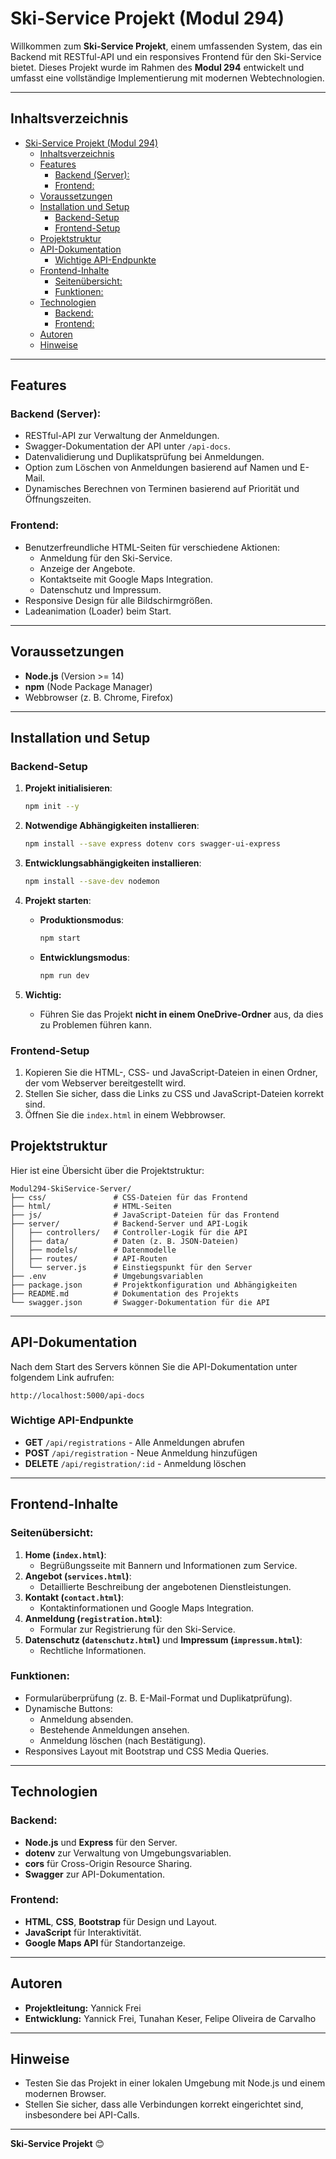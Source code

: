 # Ski-Service Projekt (Modul 294)

Willkommen zum **Ski-Service Projekt**, einem umfassenden System, das ein Backend mit RESTful-API und ein responsives Frontend für den Ski-Service bietet. Dieses Projekt wurde im Rahmen des **Modul 294** entwickelt und umfasst eine vollständige Implementierung mit modernen Webtechnologien.

---

## Inhaltsverzeichnis

- [Ski-Service Projekt (Modul 294)](#ski-service-projekt-modul-294)
  - [Inhaltsverzeichnis](#inhaltsverzeichnis)
  - [Features](#features)
    - [Backend (Server):](#backend-server)
    - [Frontend:](#frontend)
  - [Voraussetzungen](#voraussetzungen)
  - [Installation und Setup](#installation-und-setup)
    - [Backend-Setup](#backend-setup)
    - [Frontend-Setup](#frontend-setup)
  - [Projektstruktur](#projektstruktur)
  - [API-Dokumentation](#api-dokumentation)
    - [Wichtige API-Endpunkte](#wichtige-api-endpunkte)
  - [Frontend-Inhalte](#frontend-inhalte)
    - [Seitenübersicht:](#seitenübersicht)
    - [Funktionen:](#funktionen)
  - [Technologien](#technologien)
    - [Backend:](#backend)
    - [Frontend:](#frontend-1)
  - [Autoren](#autoren)
  - [Hinweise](#hinweise)

---

## Features

### Backend (Server):

- RESTful-API zur Verwaltung der Anmeldungen.
- Swagger-Dokumentation der API unter `/api-docs`.
- Datenvalidierung und Duplikatsprüfung bei Anmeldungen.
- Option zum Löschen von Anmeldungen basierend auf Namen und E-Mail.
- Dynamisches Berechnen von Terminen basierend auf Priorität und Öffnungszeiten.

### Frontend:

- Benutzerfreundliche HTML-Seiten für verschiedene Aktionen:
  - Anmeldung für den Ski-Service.
  - Anzeige der Angebote.
  - Kontaktseite mit Google Maps Integration.
  - Datenschutz und Impressum.
- Responsive Design für alle Bildschirmgrößen.
- Ladeanimation (Loader) beim Start.

---

## Voraussetzungen

- **Node.js** (Version >= 14)
- **npm** (Node Package Manager)
- Webbrowser (z. B. Chrome, Firefox)

---

## Installation und Setup

### Backend-Setup

1. **Projekt initialisieren**:

   ```bash
   npm init --y
   ```

2. **Notwendige Abhängigkeiten installieren**:

   ```bash
   npm install --save express dotenv cors swagger-ui-express
   ```

3. **Entwicklungsabhängigkeiten installieren**:

   ```bash
   npm install --save-dev nodemon
   ```

4. **Projekt starten**:

   - **Produktionsmodus**:
     ```bash
     npm start
     ```
   - **Entwicklungsmodus**:
     ```bash
     npm run dev
     ```

5. **Wichtig:**

   - Führen Sie das Projekt **nicht in einem OneDrive-Ordner** aus, da dies zu Problemen führen kann.

### Frontend-Setup

1. Kopieren Sie die HTML-, CSS- und JavaScript-Dateien in einen Ordner, der vom Webserver bereitgestellt wird.
2. Stellen Sie sicher, dass die Links zu CSS und JavaScript-Dateien korrekt sind.
3. Öffnen Sie die `index.html` in einem Webbrowser.


## Projektstruktur

Hier ist eine Übersicht über die Projektstruktur:
```
Modul294-SkiService-Server/
├── css/               # CSS-Dateien für das Frontend
├── html/              # HTML-Seiten
├── js/                # JavaScript-Dateien für das Frontend
├── server/            # Backend-Server und API-Logik
│   ├── controllers/   # Controller-Logik für die API
│   ├── data/          # Daten (z. B. JSON-Dateien)
│   ├── models/        # Datenmodelle
│   ├── routes/        # API-Routen
│   └── server.js      # Einstiegspunkt für den Server
├── .env               # Umgebungsvariablen
├── package.json       # Projektkonfiguration und Abhängigkeiten
├── README.md          # Dokumentation des Projekts
└── swagger.json       # Swagger-Dokumentation für die API
```

---

## API-Dokumentation

Nach dem Start des Servers können Sie die API-Dokumentation unter folgendem Link aufrufen:

```
http://localhost:5000/api-docs
```

### Wichtige API-Endpunkte

- **GET** `/api/registrations` - Alle Anmeldungen abrufen
- **POST** `/api/registration` - Neue Anmeldung hinzufügen
- **DELETE** `/api/registration/:id` - Anmeldung löschen

---

## Frontend-Inhalte

### Seitenübersicht:

1. **Home (`index.html`)**:
   - Begrüßungsseite mit Bannern und Informationen zum Service.
2. **Angebot (`services.html`)**:
   - Detaillierte Beschreibung der angebotenen Dienstleistungen.
3. **Kontakt (`contact.html`)**:
   - Kontaktinformationen und Google Maps Integration.
4. **Anmeldung (`registration.html`)**:
   - Formular zur Registrierung für den Ski-Service.
5. **Datenschutz (`datenschutz.html`)** und **Impressum (`impressum.html`)**:
   - Rechtliche Informationen.

### Funktionen:

- Formularüberprüfung (z. B. E-Mail-Format und Duplikatprüfung).
- Dynamische Buttons:
  - Anmeldung absenden.
  - Bestehende Anmeldungen ansehen.
  - Anmeldung löschen (nach Bestätigung).
- Responsives Layout mit Bootstrap und CSS Media Queries.

---

## Technologien

### Backend:

- **Node.js** und **Express** für den Server.
- **dotenv** zur Verwaltung von Umgebungsvariablen.
- **cors** für Cross-Origin Resource Sharing.
- **Swagger** zur API-Dokumentation.

### Frontend:

- **HTML**, **CSS**, **Bootstrap** für Design und Layout.
- **JavaScript** für Interaktivität.
- **Google Maps API** für Standortanzeige.

---

## Autoren

- **Projektleitung:** Yannick Frei
- **Entwicklung:** Yannick Frei, Tunahan Keser, Felipe Oliveira de Carvalho

---

## Hinweise

- Testen Sie das Projekt in einer lokalen Umgebung mit Node.js und einem modernen Browser.
- Stellen Sie sicher, dass alle Verbindungen korrekt eingerichtet sind, insbesondere bei API-Calls.

---


**Ski-Service Projekt** 😊